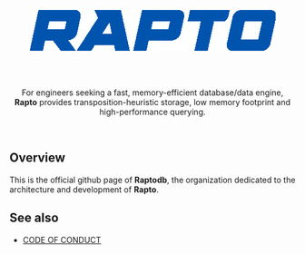 <br><br>

<div align="center">
  <img alt="Rapto" src="https://github.com/raptodb/rapto/blob/unstable/assets/rapto-base-logo.png">
</div>

<br><br>

<p align="center">
  For engineers seeking a fast, memory-efficient database/data engine, <br>
  <strong>Rapto</strong> provides transposition-heuristic storage, low memory footprint and high-performance querying.
</p>

<br>

<h2>Overview</h2>
<p>This is the official github page of <strong>Raptodb</strong>, the organization dedicated to the architecture and development of <strong>Rapto</strong>.</p>

<h2>See also</h2>

<ul>
  <li><a href="https://github.com/raptodb/rapto/blob/unstable/.github/CODE_OF_CONDUCT.md">CODE OF CONDUCT<a></li>
</ul>
